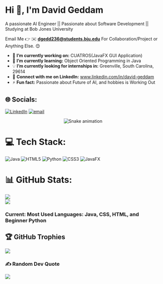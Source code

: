# Hi 👋, I'm David Geddam
A passionate AI Engineer || Passionate about Software Development || Studying at Bob Jones University

Email Me 👉 ✉️ **dgedd236@students.bju.edu** For Collaboration/Project or Anything Else. 😊

- 🔭 **I’m currently working on:** CUATROS(JavaFX GUI Application)
- 🌱 **I’m currently learning:** Object Oriented Programming in Java
- 💡 **I’m currently looking for internships in:** Greenville, South Carolina, 29614
- 💬 **Connect with me on Linkedln:** www.linkedin.com/in/david-geddam
- ⚡ **Fun fact:** Passionate about Future of AI, and hobbies is Working Out


## 🌐 Socials:
[![LinkedIn](https://img.shields.io/badge/LinkedIn-%230077B5.svg?logo=linkedin&logoColor=white)](https://linkedin.com/in/https://www.linkedin.com/in/david-geddam/) [![email](https://img.shields.io/badge/Email-D14836?logo=gmail&logoColor=white)](mailto:dgedd236@students.bju.edu) 

<!-- Snake Game Repo View -->

<div align="center">
  <img src="https://profile-readme-generator.com/assets/snake.svg" alt="Snake animation" />
</div>

# 💻 Tech Stack:
![Java](https://img.shields.io/badge/java-%23ED8B00.svg?style=for-the-badge&logo=openjdk&logoColor=white) ![HTML5](https://img.shields.io/badge/html5-%23E34F26.svg?style=for-the-badge&logo=html5&logoColor=white) ![Python](https://img.shields.io/badge/python-3670A0?style=for-the-badge&logo=python&logoColor=ffdd54) ![CSS3](https://img.shields.io/badge/css3-%231572B6.svg?style=for-the-badge&logo=css3&logoColor=white) ![JavaFX](https://img.shields.io/badge/javafx-%23FF0000.svg?style=for-the-badge&logo=javafx&logoColor=white)
# 📊 GitHub Stats:
![](https://github-readme-stats.vercel.app/api?username=dave21-py&theme=react&hide_border=false&include_all_commits=true&count_private=false)<br/>
![](https://nirzak-streak-stats.vercel.app/?user=dave21-py&theme=react&hide_border=false)<br/>
### Current: Most Used Languages: Java, CSS, HTML, and Beginner Python <br/>

## 🏆 GitHub Trophies
![](https://github-profile-trophy.vercel.app/?username=dave21-py&theme=radical&no-frame=false&no-bg=true&margin-w=4)

### ✍️ Random Dev Quote
![](https://quotes-github-readme.vercel.app/api?type=horizontal&theme=radical)
